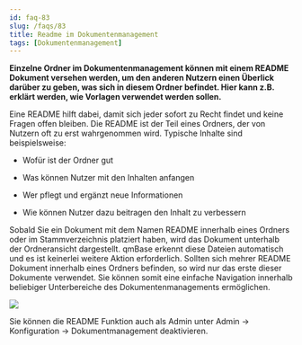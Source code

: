 ```yaml
---
id: faq-83
slug: /faqs/83
title: Readme im Dokumentenmanagement
tags: [Dokumentenmanagement]
---
```

**Einzelne Ordner im Dokumentenmanagement können mit einem README Dokument versehen werden, um den anderen Nutzern einen Überlick darüber zu geben, was sich in diesem Ordner befindet. Hier kann z.B. erklärt werden, wie Vorlagen verwendet werden sollen.**

Eine README hilft dabei, damit sich jeder sofort zu Recht findet und keine Fragen offen bleiben. Die README ist der Teil eines Ordners, der von Nutzern oft zu erst wahrgenommen wird. Typische Inhalte sind beispielsweise:

*   Wofür ist der Ordner gut

*   Was können Nutzer mit den Inhalten anfangen

*   Wer pflegt und ergänzt neue Informationen

*   Wie können Nutzer dazu beitragen den Inhalt zu verbessern

Sobald Sie ein Dokument mit dem Namen README innerhalb eines Ordners oder im Stammverzeichnis platziert haben, wird das Dokument unterhalb der Ordneransicht dargestellt. qmBase erkennt diese Dateien automatisch und es ist keinerlei weitere Aktion erforderlich. Sollten sich mehrer README Dokument innerhalb eines Ordners befinden, so wird nur das erste dieser Dokumente verwendet. Sie können somit eine einfache Navigation innerhalb beliebiger Unterbereiche des Dokumentenmanagements ermöglichen.

![](https://caqadmin.blob.core.windows.net/faqs/83-images/mceclip0.png)

Sie können die README Funktion auch als Admin unter Admin -> Konfiguration -> Dokumentmanagement deaktivieren.